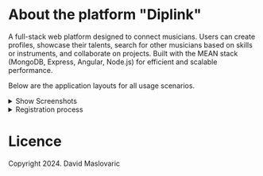 # About the platform "Diplink"
A full-stack web platform designed to connect musicians. Users can create profiles, showcase their talents, search for other musicians based on skills or instruments, and collaborate on projects. Built with the MEAN stack (MongoDB, Express, Angular, Node.js) for efficient and scalable performance.

Below are the application layouts for all usage scenarios.

<details>
  <summary>Show Screenshots</summary>

  ### LogIn/Register Page
  ![LogIn](./screenshots/log-in.png)

  ### Explore Page
  ![Explore Page](./screenshots/explore-page.png)

  ### User Profile Page with Chat system
  ![User Profile Page](./screenshots/user-profile.png)

  ### My profile
  ![My profile](./screenshots/my-profile.png)

</details>

<details>
  <summary>Registration process</summary>

  ### LogIn/Register Page
  ![LogIn](./screenshots/log-in.png)

  ### Register 1/3
  ![Reg1](./screenshots/reg1.png)

  ### Register 2/3
  ![Reg2](./screenshots/reg2.png)

  ### Register 3/3
  ![Reg3](./screenshots/reg3.png)

</details>

# Licence
Copyright 2024. David Maslovaric